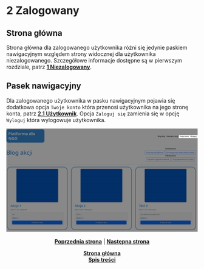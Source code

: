 # 2 Zalogowany
## Strona główna
Strona główna dla zalogowanego użytkownika różni się jedynie paskiem nawigacyjnym względem strony widocznej dla użytkownika niezalogowanego. Szczegółowe informacje dostępne są w pierwszym rozdziale, patrz **[1 Niezalogowany](../1%20Niezalogowany/README.md)**.

## Pasek nawigacyjny
Dla zalogowanego użytkownika w pasku nawigacyjnym pojawia się dodatkowa opcja `Twoje konto` która przenosi użytkownika na jego stronę konta, patrz **[2.1 Użytkownik](2.1%20Użytkownik/README.md)**. Opcja `Zaloguj się` zamienia się w opcję `Wyloguj` która wylogowuje użytkownika.


![zalogowany-pasek-nawigacyjny](zalogowany-blog-pasek-nawigacji.png)


<p align="center">
<a title="1.4 Wyświetlanie szczegółów akcji" href="../1 Niezalogowany/1.4 Wyświetlanie szczegółów akcji/README.md"><b>Poprzednia strona</b></a> 
| 
<a title="2.1 Użytkownik" href="2.1 Użytkownik/README.md"><b>Następna strona</b></a> 
</p>

<p align="center">
<a title="Strona główna" href="../../README.md"><b>Strona główna</b></a> 
<br>
<a title="Spis treści" href="../README.md"><b>Spis treści</b></a> 
</p>